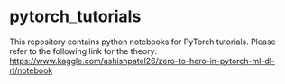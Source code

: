 # pytorch_tutorials
This repository contains python notebooks for PyTorch tutorials.
Please refer to the following link for the theory:
https://www.kaggle.com/ashishpatel26/zero-to-hero-in-pytorch-ml-dl-rl/notebook
